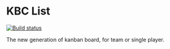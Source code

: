 # KBC List

[![Build status](https://ci.appveyor.com/api/projects/status/drgjtuxbq531v4ka?svg=true)](https://ci.appveyor.com/project/ardumez/kanbancore)


The new generation of kanban board, for team or single player.
